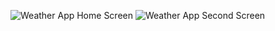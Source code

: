 ![Weather App Home Screen](https://github.com/user-attachments/assets/12990496-6b63-4169-874b-85ab51da58ec)
![Weather App Second Screen ](https://github.com/user-attachments/assets/52bd85e6-542a-477e-9a27-805a3cd665ee)
